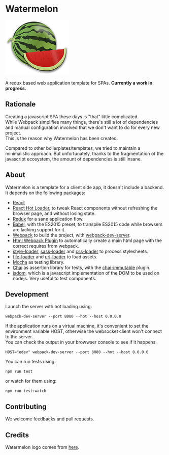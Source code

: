 # Watermelon

![Watermelon Logo](src/assets/logo.png?raw=true "Watermelon logo")

A redux based web application template for SPAs. **Currently a work in progress.**

## Rationale

Creating a javascript SPA these days is "that" little complicated.  
While Webpack simplifies many things, there's still a lot of dependencies and manual configuration involved that we don't want to do for every new project.  
This is the reason why Watermelon has been created.

Compared to other boilerplates/templates, we tried to maintain a minimalistic approach. But unfortunately, thanks to the fragmentation of the javascript ecosystem, the amount of dependencies is still insane.

## About

Watermelon is a template for a client side app, it doesn't include a backend.  
It depends on the following packages:

- [React](https://facebook.github.io/react/index.html)
- [React Hot Loader](https://github.com/gaearon/react-hot-loader), to tweak React components without refreshing the browser page, and without losing state.
- [Redux](http://redux.js.org/) for a sane application flow.
- [Babel](https://babeljs.io/), with the ES2015 preset, to transpile ES2015 code while browsers are lacking support for it.
- [Webpack](http://webpack.github.io/) to build the project, with [webpack-dev-server](https://github.com/webpack/webpack-dev-server).
- [Html Webpack Plugin](https://github.com/ampedandwired/html-webpack-plugin) to automatically create a main html page with the correct requires from webpack.
- [style-loader](https://github.com/webpack/style-loader), [sass-loader](https://github.com/jtangelder/sass-loader) and [css-loader](https://github.com/webpack/css-loader) to process stylesheets.
- [file-loader](https://github.com/webpack/file-loader) and [url-loader](https://github.com/webpack/url-loader) to load assets.
- [Mocha](https://mochajs.org/) as testing library.
- [Chai](http://chaijs.com/) as assertion library for tests, with the [chai-immutable](https://github.com/astorije/chai-immutable) plugin.
- [jsdom](https://github.com/tmpvar/jsdom), which is a javascript implementation of the DOM to be used on nodejs. Very useful to test components.


## Development

Launch the server with hot loading using:

```
webpack-dev-server --port 8080 --hot --host 0.0.0.0
```

If the application runs on a virtual machine, it's convenient to set the environment variable HOST, otherwise the websocket client won't connect to the server.  
You can check the output in your browwser console to see if it happens.

```
HOST="edev" webpack-dev-server --port 8080 --hot --host 0.0.0.0
```

You can run tests using:
```
npm run test
```

or watch for them using:
```
npm run test:watch
```

## Contributing

We welcome feedbacks and pull requests.

## Credits

Watermelon logo comes from [here](http://publicdomainvectors.org/en/free-clipart/Watermelon-and-slice-vector-image/16549.html).
